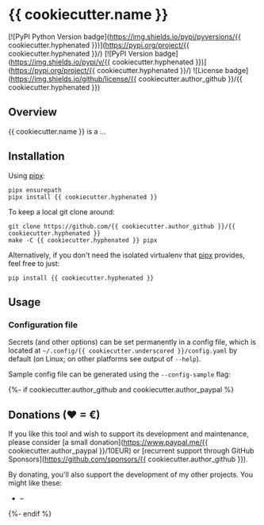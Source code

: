 # {{ cookiecutter.name }}

[![PyPI Python Version badge](https://img.shields.io/pypi/pyversions/{{ cookiecutter.hyphenated }})](https://pypi.org/project/{{ cookiecutter.hyphenated }}/)
[![PyPI Version badge](https://img.shields.io/pypi/v/{{ cookiecutter.hyphenated }})](https://pypi.org/project/{{ cookiecutter.hyphenated }}/)
![License badge](https://img.shields.io/github/license/{{ cookiecutter.author_github }}/{{ cookiecutter.hyphenated }})

## Overview

{{ cookiecutter.name }} is a …

<!-- FIXME: example image -->

## Installation

Using [pipx][]:

```
pipx ensurepath
pipx install {{ cookiecutter.hyphenated }}
```

To keep a local git clone around:

```
git clone https://github.com/{{ cookiecutter.author_github }}/{{ cookiecutter.hyphenated }}
make -C {{ cookiecutter.hyphenated }} pipx
```

Alternatively, if you don't need the isolated virtualenv that [pipx][]
provides, feel free to just:

```
pip install {{ cookiecutter.hyphenated }}
```

[pipx]: https://github.com/pypa/pipx

## Usage

<!-- include .readme.md/help.md -->
<!-- end include -->

<!-- FIXME: example -->

### Configuration file

Secrets (and other options) can be set permanently in a config file,
which is located at `~/.config/{{ cookiecutter.underscored }}/config.yaml` by default
(on Linux; on other platforms see output of `--help`).

Sample config file can be generated using the `--config-sample` flag:

<!-- include .readme.md/config-sample.md -->
<!-- end include -->
{%- if cookiecutter.author_github and cookiecutter.author_paypal %}

## Donations (♥ = €)

If you like this tool and wish to support its development and maintenance,
please consider [a small donation](https://www.paypal.me/{{ cookiecutter.author_paypal }}/10EUR) or
[recurrent support through GitHub Sponsors](https://github.com/sponsors/{{ cookiecutter.author_github }}).

By donating, you'll also support the development of my other projects. You
might like these:

* <!-- FIXME: [name](link) --> – <!-- FIXME: description -->
{%- endif %}
